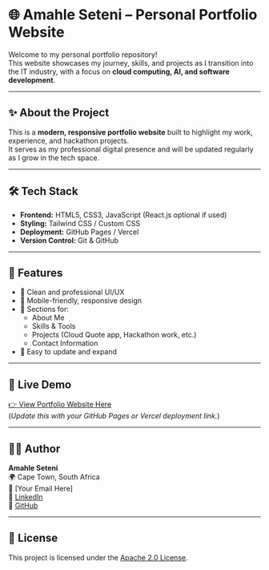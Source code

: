 # 🌐 Amahle Seteni – Personal Portfolio Website

Welcome to my personal portfolio repository!  
This website showcases my journey, skills, and projects as I transition into the IT industry, with a focus on **cloud computing, AI, and software development**.

---

## ✨ About the Project
This is a **modern, responsive portfolio website** built to highlight my work, experience, and hackathon projects.  
It serves as my professional digital presence and will be updated regularly as I grow in the tech space.

---

## 🛠️ Tech Stack
- **Frontend:** HTML5, CSS3, JavaScript (React.js optional if used)
- **Styling:** Tailwind CSS / Custom CSS
- **Deployment:** GitHub Pages / Vercel
- **Version Control:** Git & GitHub

---

## 📂 Features
- 🎨 Clean and professional UI/UX  
- 📱 Mobile-friendly, responsive design  
- 📖 Sections for:
  - About Me  
  - Skills & Tools  
  - Projects (Cloud Quote app, Hackathon work, etc.)  
  - Contact Information  
- 🚀 Easy to update and expand

---

## 🔗 Live Demo
[👉 View Portfolio Website Here](https://your-live-link.com)  
(*Update this with your GitHub Pages or Vercel deployment link.*)

---

## 👩‍💻 Author
**Amahle Seteni**  
🌍 Cape Town, South Africa  
📧 [Your Email Here]  
💼 [LinkedIn](https://www.linkedin.com/in/amahle-seteni)  
🐙 [GitHub](https://github.com/Amahle-seteni)

---

## 📜 License
This project is licensed under the [Apache 2.0 License](LICENSE).

